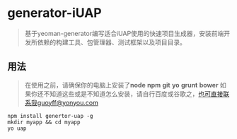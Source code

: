 # generator-iUAP

> 基于yeoman-generator编写适合iUAP使用的快速项目生成器，安装前端开发所依赖的构建工具、包管理器、测试框架以及项目目录。

## 用法

> 在使用之前，请确保你的电脑上安装了**node** **npm** **git** **yo** **grunt** **bower**
> 如果你还不知道这些或是不知道怎么安装，请自行百度或谷歌之，也可直接联系我guoyff@yonyou.com

```code
npm install genertor-uap -g
mkdir myapp && cd myapp
yo uap
```